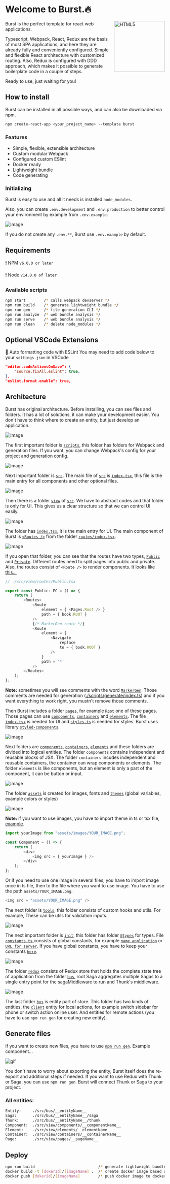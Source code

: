# Welcome to Burst.🔥

<image align="right" width="160px" alt="HTML5" src="https://lh3.googleusercontent.com/pw/AL9nZEXF_kAh3tezMRxnT4GGR3YHoKo5CpSkWtRBD9_HsJ7K_KNqcpjELcsJ1OKdji9fJNIa9GKHXjeuLLshj5t-Y0QJuMn3IVxRCT1iXtm0AeSjD8s2cR1VJOpqRHEXLLZVZRgmJcw59HXUwCb2_dw1L17A=s432-no?authuser=0"/>

Burst is the perfect template for react web applications.

Typescript, Webpack, React, Redux are the basis of most SPA applications, and here they are already fully and conveniently configured. Simple and flexible React architecture with customized routing. Also, Redux is configured with DDD approach, which makes it possible to generate boilerplate code in a couple of steps.

Ready to use, just waiting for you!

## How to install

Burst can be installed in all possible ways, and can also be downloaded via npm.

```sh
npx create-react-app <your_project_name> --template burst
```

### Features

- Simple, flexible, extensible architecture
- Custom modular Webpack
- Configured custom ESlint
- Docker ready
- Lightweight bundle
- Code generating

### Initializing

Burst is easy to use and all it needs is installed `node_modules`.

Also, you can create `.env.development` and `.env.production` to better control your environment by example from `.env.example`.

![image](https://user-images.githubusercontent.com/33392042/201118928-0b2dbaa6-0d14-42d3-a49d-d96a381ca18d.png)

If you do not create any `.env.**`, Burst use `.env.example` by default.

## Requirements

❗️ NPM `v6.0.0 or later`

❗️ Node `v14.0.0 of later`

### Available scripts

```sh
npm start        /* calls webpack devserver */
npm run build    /* generate lightweight bundle */
npm run gen      /* file generation CLI */
npm run analyze  /* web bundle analysis */
npm run serve    /* web bundle analysis */
npm run clean    /* delete node_modules */
```

## Optional VSCode Extensions

📍 Auto formatting code with ESLint
You may need to add code below to your `settings.json` in VSCode

```json
"editor.codeActionsOnSave": {
    "source.fixAll.eslint": true,
},
"eslint.format.enable": true,
```

## Architecture

Burst has original architecture. Before installing, you can see files and folders. It has a lot of solutions, it can make your development easier. You don't have to think where to create an entity, but just develop an application.

![image](https://user-images.githubusercontent.com/33392042/201114163-e8c39554-d367-492d-8704-f8863383a9ca.png)

The first important folder is [`scripts`](https://github.com/Arziburst/Burst/tree/master/scripts), this folder has folders for Webpack and generation files. If you want, you can change Webpack's config for your project and generation config.

![image](https://user-images.githubusercontent.com/33392042/201121086-1a355bee-b208-4e8d-a703-171958558d69.png)

Next important folder is [`src`](https://github.com/Arziburst/Burst/tree/master/src). The main file of [`src`](https://github.com/Arziburst/Burst/tree/master/src) is [`index.tsx`](https://github.com/Arziburst/Burst/blob/master/src/index.tsx), this file is the main entry for all components and other optional files.

![image](https://user-images.githubusercontent.com/33392042/201333507-8c704c45-d79d-4a9b-9953-e07c4deaf46f.png)

Then there is a folder [`view`](https://github.com/Arziburst/Burst/tree/master/src/view) of [`src`](https://github.com/Arziburst/Burst/tree/master/src). We have to abstract codes and that folder is only for UI. This gives us a clear structure so that we can control UI easily.

![image](https://user-images.githubusercontent.com/33392042/201333741-1ab27311-e845-4517-b43c-81b92fe6a091.png)

The folder has [`index.tsx`](https://github.com/Arziburst/Burst/blob/master/src/view/index.tsx), it is the main entry for UI. The main component of Burst is [`<Routes />`](https://github.com/Arziburst/Burst/blob/e233ca7683eba08adc08676997e716124efdad86/src/view/index.tsx#L38) from the folder [`routes/index.tsx`](https://github.com/Arziburst/Burst/blob/e233ca7683eba08adc08676997e716124efdad86/src/view/routes/index.tsx#L11).

![image](https://user-images.githubusercontent.com/33392042/201338109-b5eb18a4-a97d-4341-8f2a-b0db15d48831.png)

If you open that folder, you can see that the routes have two types, [`Public`](https://github.com/Arziburst/Burst/blob/master/src/view/routes/Public.tsx) and [`Private`](https://github.com/Arziburst/Burst/blob/master/src/view/routes/Private.tsx). Different routes need to split pages into public and private. Also, the routes consist of `<Route />` to render components. It looks like [this...](https://github.com/Arziburst/Burst/blob/master/src/view/routes/Public.tsx)

```typescript
// ./src/view/routes/Public.tsx

export const Public: FC = () => {
    return (
        <Routes>
            <Route
                element = { <Pages.Root /> }
                path = { book.ROOT }
            />
            {/* MarkerGen route */}
            <Route
                element = {
                    <Navigate
                        replace
                        to = { book.ROOT }
                    />
                }
                path = '*'
            />
        </Routes>
    );
};
```

**Note:** sometimes you will see comments with the word [`MarkerGen`](https://github.com/Arziburst/Burst/blob/84d2b7a6f9fa6bd383dd4c25fa666576d43fe184/src/view/routes/Public.tsx#L18). Those comments are needed for generation ([./scripts/generate/index.ts](https://github.com/Arziburst/Burst/blob/master/scripts/generate/index.ts)) and if you want everything to work right, you mustn't remove those comments.

Then Burst includes a folder [`pages`](https://github.com/Arziburst/Burst/tree/master/src/view/pages), for example [`Root`](https://github.com/Arziburst/Burst/tree/master/src/view/pages/Root) one of these pages. Those pages can use [`components`](https://github.com/Arziburst/Burst/tree/master/src/view/components),  [`containers`](https://github.com/Arziburst/Burst/tree/master/src/view/containers) and [`elements`](https://github.com/Arziburst/Burst/tree/master/src/view/elements). The file [`index.tsx`](https://github.com/Arziburst/Burst/blob/master/src/view/pages/Root/index.tsx) is needed for UI and [`styles.ts`](https://github.com/Arziburst/Burst/blob/master/src/view/pages/Root/styles.ts) is needed for styles. Burst uses library [`styled-components`](https://styled-components.com/).

![image](https://user-images.githubusercontent.com/33392042/201361260-db116622-66f8-4b11-a740-d5fa2756f19f.png)

Next folders are [`components`](https://github.com/Arziburst/Burst/tree/master/src/view/components), [`containers`](https://github.com/Arziburst/Burst/tree/master/src/view/containers), [`elements`](https://github.com/Arziburst/Burst/tree/master/src/view/elements) and these folders are divided into logical entities. The folder `components` contains independent and reusable blocks of JSX. The folder `containers` incudes independent and reusable containers, the container can wrap components or elements. The folder `elements` is like components, but an element is only a part of the component, it can be button or input.

![image](https://user-images.githubusercontent.com/33392042/201369806-3248e7fd-2994-424e-8815-7a92bb6ff0d9.png)

The folder [`assets`](https://github.com/Arziburst/Burst/tree/master/src/assets) is created for images, fonts and [`themes`](https://github.com/Arziburst/Burst/tree/master/src/assets/themes) (global variables, example colors or styles)

![image](https://user-images.githubusercontent.com/33392042/201625132-1962164c-29b4-4183-9c9e-e985fd53891f.png)

**Note:** if you want to use images, you have to import theme in ts or tsx file, [example](https://github.com/Arziburst/Burst/blob/e233ca7683eba08adc08676997e716124efdad86/src/view/elements/HelloBurst.tsx#L48).

```typescript
import yourImage from "assets/images/YOUR_IMAGE.png";

const Component = () => {
    return (
        <div>
            <img src = { yourImage } />
        </div>
    );
};
```

Or if you need to use one image in several files, you have to import image once in ts file, then to the file where you want to use image. You have to use the path `assets/YOUR_IMAGE.png`.

```typescript
<img src = "assets/YOUR_IMAGE.png" />
```

The next folder is [`tools`](https://github.com/Arziburst/Burst/tree/master/src/tools), this folder consists of custom hooks and utils. For example, These can be utils for validation inputs.

![image](https://user-images.githubusercontent.com/33392042/201644142-c2e70d68-7f84-4bf9-9301-9db1f2531805.png)

The next important folder is [`init`](https://github.com/Arziburst/Burst/blob/master/src/init), this folder has folder [`@types`](https://github.com/Arziburst/Burst/tree/master/src/init/@types) for types. File [`constants.ts`
](https://github.com/Arziburst/Burst/blob/master/src/init/index.ts) consists of global constants, for example [`name application`](https://github.com/Arziburst/Burst/blob/e233ca7683eba08adc08676997e716124efdad86/src/init/constants.ts#L5) or [`URL for server`](https://github.com/Arziburst/Burst/blob/e233ca7683eba08adc08676997e716124efdad86/src/init/constants.ts#L2). If you have global constants, you have to keep your constants [`here`](https://github.com/Arziburst/Burst/blob/master/src/init/constants.ts).

![image](https://user-images.githubusercontent.com/33392042/201649148-5bdbc1c5-10a9-4938-a02f-0cc54acc72ae.png)

The folder [`redux`](https://github.com/Arziburst/Burst/tree/master/src/init/redux) consists of Redux store that holds the complete state tree of application from the folder [`bus`](https://github.com/Arziburst/Burst/tree/master/src/bus), root Saga aggregates multiple Sagas to a single entry point for the sagaMiddleware to run and Thunk's middleware.

![image](https://user-images.githubusercontent.com/33392042/201657040-5e4dc0f6-cc8f-4ca8-8862-2807b61b821f.png)

The last folder [`bus`](https://github.com/Arziburst/Burst/tree/master/src/bus) is entity part of store. This folder has two kinds of entities, the [`client`](https://github.com/Arziburst/Burst/tree/master/src/bus/client) entity for local actions, for example switch sidebar for phone or switch action online user. And entities for remote actions (you have to use `npm run gen` for creating new entity).

## Generate files

If you want to create new files, you have to use [`npm run gen`](https://github.com/Arziburst/Burst/blob/e233ca7683eba08adc08676997e716124efdad86/package.json#L21). Example component...

![gif](https://user-images.githubusercontent.com/33392042/202209191-2aa0d862-6829-47fc-ae43-cd729ad00e5d.gif)

You don't have to worry about exporting the entity, Burst itself does the re-export and additional steps if needed. If you want to use Redux with Thunk or Saga, you can use `npm run gen`. Burst will connect Thunk or Saga to your project.

### All entities:

```sh
Entity:     ./src/bus/__entityName__
Saga:       ./src/bus/__entityName__/saga
Thunk:      ./src/bus/__entityName__/thunk
Component:  ./src/view/components/__componentName__
Element:    ./src/view/elements/__elementName__
Container:  ./src/view/containers/__containerName__
Page:       ./src/view/pages/__pageName__
```

## Deploy

```sh
npm run build                            /* generate lightweight bundle */
docker build -t [dokerId]/[imageName] .  /* create docker image based on build */
docker push [dokerId]/[imageName]        /* push docker image to dockerHub */
```
